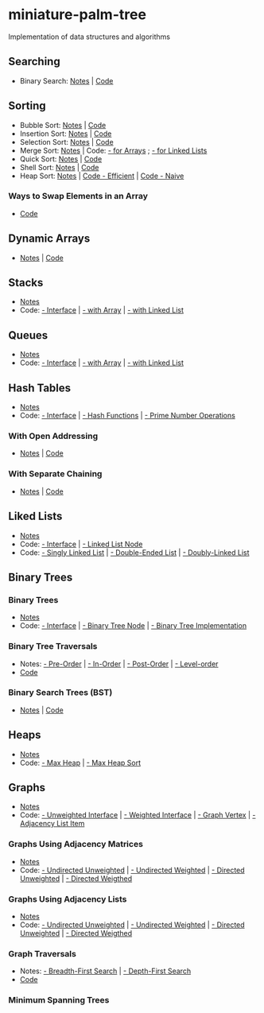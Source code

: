 # miniature-palm-tree
Implementation of data structures and algorithms

## Searching 

- Binary Search: [Notes](https://paper.dropbox.com/doc/Algorithms-yOFym5oauDWCgJw1EkUOo#:uid=193012893070714&h2=Binary-Search) | [Code](https://github.com/adinutzyc21/miniature-palm-tree/blob/master/Theory/searching/binarySearch/BinarySearch.java)

## Sorting
- Bubble Sort: [Notes](https://paper.dropbox.com/doc/Algorithms-yOFym5oauDWCgJw1EkUOo#:uid=967968668100180&h2=Bubble-Sort) | [Code](https://github.com/adinutzyc21/miniature-palm-tree/blob/master/Theory/sorting/bubbleSort/BubbleSort.java)
- Insertion Sort: [Notes](https://paper.dropbox.com/doc/Algorithms-yOFym5oauDWCgJw1EkUOo#:uid=486623696708152&h2=Insertion-Sort) | [Code](https://github.com/adinutzyc21/miniature-palm-tree/blob/master/Theory/sorting/insertionSort/InsertionSort.java)
- Selection Sort: [Notes](https://paper.dropbox.com/doc/Algorithms-yOFym5oauDWCgJw1EkUOo#:uid=132599071920303&h2=Selection-Sort) | [Code](https://github.com/adinutzyc21/miniature-palm-tree/blob/master/Theory/sorting/selectionSort/SelectionSort.java)
- Merge Sort: [Notes](https://paper.dropbox.com/doc/Algorithms-yOFym5oauDWCgJw1EkUOo#:uid=009803644887312&h2=Merge-sort) | Code: [- for Arrays](https://github.com/adinutzyc21/miniature-palm-tree/blob/master/Theory/sorting/mergeSort/MergeSort.java) ; [- for Linked Lists](https://github.com/adinutzyc21/miniature-palm-tree/blob/master/Theory/linkedLists/linkedListsProblems_src/MergeSortLinkedList.java)
- Quick Sort: [Notes](https://paper.dropbox.com/doc/Algorithms-yOFym5oauDWCgJw1EkUOo#:uid=040592152212474&h2=Quick-sort) | [Code](https://github.com/adinutzyc21/miniature-palm-tree/blob/master/Theory/sorting/quickSort/QuickSort.java)
- Shell Sort: [Notes](https://paper.dropbox.com/doc/Algorithms-yOFym5oauDWCgJw1EkUOo#:uid=272137401070797&h2=Shell-Sort) | [Code](https://github.com/adinutzyc21/miniature-palm-tree/blob/master/Theory/sorting/shellSort/ShellSort.java)
- Heap Sort: [Notes](https://paper.dropbox.com/doc/Algorithms-yOFym5oauDWCgJw1EkUOo#:uid=835557830548066&h2=Heap-Sort) | [Code - Efficient](https://github.com/adinutzyc21/miniature-palm-tree/blob/master/Theory/heaps/heaps_src/MaxHeapSort.java) | [Code - Naive](https://github.com/adinutzyc21/miniature-palm-tree/blob/master/Theory/sorting/heapSort/HeapSort.java)

### Ways to Swap Elements in an Array
- [Code](https://github.com/adinutzyc21/miniature-palm-tree/blob/master/Theory/sorting/swappingArrayElements/Swaps.java)

## Dynamic Arrays
- [Notes](https://paper.dropbox.com/doc/Dynamic-Arrays-Stacks-and-Queues-cXroYTOg9bg8mo3Cd8vsH#:uid=700579277760214&h2=Dynamic-Arrays) | [Code](https://github.com/adinutzyc21/miniature-palm-tree/blob/master/Theory/dynamicArrays/dynamicArrays/DynamicArray.java)

## Stacks
- [Notes](https://paper.dropbox.com/doc/Dynamic-Arrays-Stacks-and-Queues-cXroYTOg9bg8mo3Cd8vsH#:uid=921891208326665&h2=Stacks) 
- Code: [- Interface](https://github.com/adinutzyc21/miniature-palm-tree/blob/master/Theory/stacks/stacks_src/InterfaceStack.java) | [- with Array](https://github.com/adinutzyc21/miniature-palm-tree/blob/master/Theory/stacks/stacks_src/StackArray.java) | [- with Linked List](https://github.com/adinutzyc21/miniature-palm-tree/blob/master/Theory/stacks/stacks_src/StackList.java)

## Queues
- [Notes](https://paper.dropbox.com/doc/Dynamic-Arrays-Stacks-and-Queues-cXroYTOg9bg8mo3Cd8vsH#:uid=317184704263624&h2=Queues) 
- Code: [- Interface](https://github.com/adinutzyc21/miniature-palm-tree/blob/master/Theory/queues/queues_src/InterfaceQueue.java) | [- with Array](https://github.com/adinutzyc21/miniature-palm-tree/blob/master/Theory/queues/queues_src/QueueArray.java) | [- with Linked List](https://github.com/adinutzyc21/miniature-palm-tree/blob/master/Theory/queues/queues_src/QueueList.java)

## Hash Tables
- [Notes](https://paper.dropbox.com/doc/HashTables-and-LinkedLists-Ih6NJV2OtH3sjaDrV97pb#:uid=842679455192664&h2=Hash-Tables)
- Code: [- Interface](https://github.com/adinutzyc21/miniature-palm-tree/blob/master/Theory/hashTables/hashTable_util/InterfaceHashTable.java) | [- Hash Functions](https://github.com/adinutzyc21/miniature-palm-tree/blob/master/Theory/hashTables/hashTable_util/HashFunctions.java) | [- Prime Number Operations](https://github.com/adinutzyc21/miniature-palm-tree/blob/master/Theory/hashTables/hashTable_util/PrimeNumberOps.java)

### With Open Addressing
- [Notes](https://paper.dropbox.com/doc/HashTables-and-LinkedLists-Ih6NJV2OtH3sjaDrV97pb#:uid=067662513878263&h2=Collision-Reduction-Using-Open) | [Code](https://github.com/adinutzyc21/miniature-palm-tree/blob/master/Theory/hashTables/hashTable_src/HashTableOpenAddressing.java) 

### With Separate Chaining
- [Notes](https://paper.dropbox.com/doc/HashTables-and-LinkedLists-Ih6NJV2OtH3sjaDrV97pb#:uid=698165621122046&h2=Collision-Reduction-Using-Sepa) | [Code](https://github.com/adinutzyc21/miniature-palm-tree/blob/master/Theory/hashTables/hashTable_src/HashTableSeparateChaining.java)

## Liked Lists
- [Notes](https://paper.dropbox.com/doc/HashTables-and-LinkedLists-Ih6NJV2OtH3sjaDrV97pb#:uid=901203219815515&h2=Linked-Lists) 
- Code: [- Interface](https://github.com/adinutzyc21/miniature-palm-tree/blob/master/Theory/linkedLists/linkedLists_util/InterfaceLinkedList.java) | [- Linked List Node](https://github.com/adinutzyc21/miniature-palm-tree/blob/master/Theory/linkedLists/linkedLists_util/Node.java) 
- Code: [- Singly Linked List](https://github.com/adinutzyc21/miniature-palm-tree/blob/master/Theory/linkedLists/linkedLists_src/SinglyLinkedList.java) | [- Double-Ended List](https://github.com/adinutzyc21/miniature-palm-tree/blob/master/Theory/linkedLists/linkedLists_src/DoubleEndedList.java) | [- Doubly-Linked List](https://github.com/adinutzyc21/miniature-palm-tree/blob/master/Theory/linkedLists/linkedLists_src/DoublyLinkedList.java) 

## Binary Trees 

### Binary Trees
- [Notes](https://paper.dropbox.com/doc/BinaryTrees-and-Heaps-eeYeogxkRLUQoHyddIn9X#:uid=072851336412306&h2=Binary-Trees) 
- Code: [- Interface](https://github.com/adinutzyc21/miniature-palm-tree/blob/master/Theory/binaryTrees/binaryTree_util/InterfaceBinaryTree.java) |  [- Binary Tree Node](https://github.com/adinutzyc21/miniature-palm-tree/blob/master/Theory/binaryTrees/binaryTree_util/Node.java) | [- Binary Tree Implementation](https://github.com/adinutzyc21/miniature-palm-tree/blob/master/Theory/binaryTrees/binaryTree_src/BinaryTreeInsertRandomDirection.java)

### Binary Tree Traversals
- Notes: [- Pre-Order](https://paper.dropbox.com/doc/Binary-Trees-eeYeogxkRLUQoHyddIn9X#:uid=713787535065755&h2=Pre-Order-(DFS)) | [- In-Order](https://paper.dropbox.com/doc/Binary-Trees-eeYeogxkRLUQoHyddIn9X#:uid=135838900291683&h2=In-Order-(DFS)) | [- Post-Order](https://paper.dropbox.com/doc/Binary-Trees-eeYeogxkRLUQoHyddIn9X#:uid=892312168896542&h2=Post-Order-(DFS)) | [- Level-order](https://paper.dropbox.com/doc/Binary-Trees-eeYeogxkRLUQoHyddIn9X#:uid=715831289401683&h2=Level-Order-(BFS))
- [Code](https://github.com/adinutzyc21/miniature-palm-tree/blob/master/Theory/binaryTrees/binaryTree_src/BinaryTreeTraversals.java)  

### Binary Search Trees (BST)
- [Notes](https://paper.dropbox.com/doc/BinaryTrees-eeYeogxkRLUQoHyddIn9X#:uid=258999407277684&h2=Binary-Search-Trees) | [Code](https://github.com/adinutzyc21/miniature-palm-tree/blob/master/Theory/binaryTrees/binaryTree_src/BinarySearchTree.java)

## Heaps
- [Notes](https://paper.dropbox.com/doc/HashTables-LinkedLists-and-Heaps-Ih6NJV2OtH3sjaDrV97pb#:uid=505161771811555&h2=Heaps---Max-Heap)
- Code: [- Max Heap](https://github.com/adinutzyc21/miniature-palm-tree/blob/master/Theory/heaps/heaps_src/MaxHeap.java) | [- Max Heap Sort](https://github.com/adinutzyc21/miniature-palm-tree/blob/master/Theory/heaps/heaps_src/MaxHeapSort.java)

## Graphs
- [Notes](https://paper.dropbox.com/doc/Graphs-DLpL9M3dKCmEIO3I5T6TQ#:h2=Graphs)
- Code: [- Unweighted Interface](https://github.com/adinutzyc21/miniature-palm-tree/blob/master/Theory/graphs/graph_util/InterfaceUnweightedGraph.java) | [- Weighted Interface](https://github.com/adinutzyc21/miniature-palm-tree/blob/master/Theory/graphs/graph_util/InterfaceWeightedGraph.java) | [- Graph Vertex](https://github.com/adinutzyc21/miniature-palm-tree/blob/master/Theory/graphs/graph_util/Vertex.java) | [- Adjacency List Item](https://github.com/adinutzyc21/miniature-palm-tree/blob/master/Theory/graphs/graph_util/Item.java)

### Graphs Using Adjacency Matrices
- [Notes](https://paper.dropbox.com/doc/Graphs-DLpL9M3dKCmEIO3I5T6TQ#:uid=680815894368252&h2=Graphs-Using-Adjacency-Matrice)
- Code: [- Undirected Unweighted](https://github.com/adinutzyc21/miniature-palm-tree/blob/master/Theory/graphs/graph_representations_src/UndirectedUnweightedGraphM.java) | [- Undirected Weighted](https://github.com/adinutzyc21/miniature-palm-tree/blob/master/Theory/graphs/graph_representations_src/UndirectedWeightedGraphM.java) | [- Directed Unweighted](https://github.com/adinutzyc21/miniature-palm-tree/blob/master/Theory/graphs/graph_representations_src/DirectedUnweightedGraphM.java) | [- Directed Weigthed](https://github.com/adinutzyc21/miniature-palm-tree/blob/master/Theory/graphs/graph_representations_src/DirectedWeightedGraphM.java)

### Graphs Using Adjacency Lists
- [Notes](https://paper.dropbox.com/doc/Graphs-DLpL9M3dKCmEIO3I5T6TQ#:uid=899976923679658&h2=Graphs-Using-Adjacency-Lists)
- Code: [- Undirected Unweighted](https://github.com/adinutzyc21/miniature-palm-tree/blob/master/Theory/graphs/graph_representations_src/UndirectedUnweightedGraphL.java) | [- Undirected Weighted](https://github.com/adinutzyc21/miniature-palm-tree/blob/master/Theory/graphs/graph_representations_src/UndirectedWeightedGraphL.java) | [- Directed Unweighted](https://github.com/adinutzyc21/miniature-palm-tree/blob/master/Theory/graphs/graph_representations_src/DirectedUnweightedGraphL.java) | [- Directed Weigthed](https://github.com/adinutzyc21/miniature-palm-tree/blob/master/Theory/graphs/graph_representations_src/DirectedWeightedGraphL.java)
  
### Graph Traversals
- Notes: [- Breadth-First Search](https://paper.dropbox.com/doc/Graphs-DLpL9M3dKCmEIO3I5T6TQ#:uid=354931498733120&h2=Breadth-First-Search) | [- Depth-First Search](https://paper.dropbox.com/doc/Graphs-DLpL9M3dKCmEIO3I5T6TQ#:uid=097312995010959&h2=Depth-First-Search) 
- [Code](https://github.com/adinutzyc21/miniature-palm-tree/blob/master/Theory/graphs/graphs_algorithms_src/GraphTraversals.java)

### Minimum Spanning Trees
